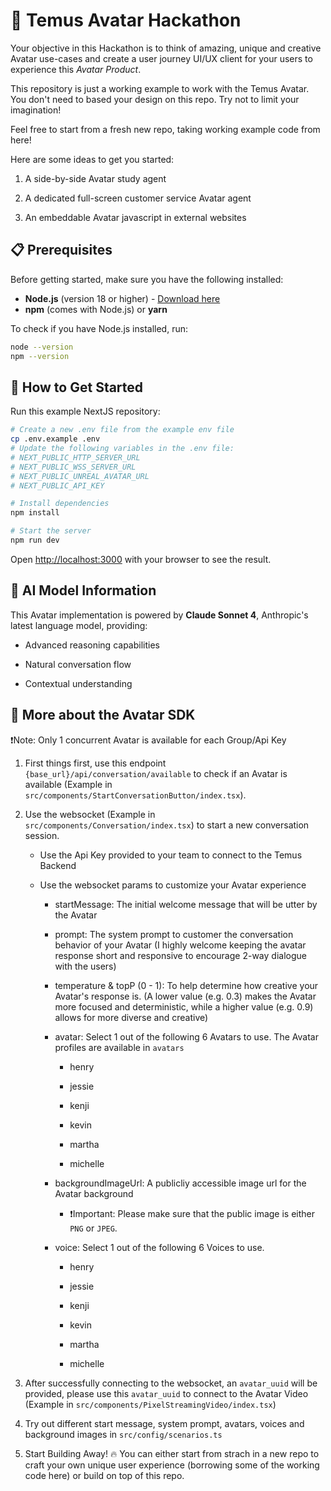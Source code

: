 
# 🎉 Temus Avatar Hackathon

Your objective in this Hackathon is to think of amazing, unique and creative Avatar use-cases and create a user journey UI/UX client for your users to experience this *Avatar Product*.

This repository is just a working example to work with the Temus Avatar. You don't need to based your design on this repo. Try not to limit your imagination! 

Feel free to start from a fresh new repo, taking working example code from here!

Here are some ideas to get you started:

1. A side-by-side Avatar study agent

2. A dedicated full-screen customer service Avatar agent

3. An embeddable Avatar javascript in external websites


## 📋 Prerequisites

Before getting started, make sure you have the following installed:

- **Node.js** (version 18 or higher) - [Download here](https://nodejs.org/)
- **npm** (comes with Node.js) or **yarn**

To check if you have Node.js installed, run:
```bash
node --version
npm --version
```


## 🚀 How to Get Started

Run this example NextJS repository:

```bash
# Create a new .env file from the example env file
cp .env.example .env
# Update the following variables in the .env file:
# NEXT_PUBLIC_HTTP_SERVER_URL
# NEXT_PUBLIC_WSS_SERVER_URL
# NEXT_PUBLIC_UNREAL_AVATAR_URL
# NEXT_PUBLIC_API_KEY

# Install dependencies
npm install

# Start the server
npm run dev
```

Open [http://localhost:3000](http://localhost:3000) with your browser to see the result.


## 🧠 AI Model Information

This Avatar implementation is powered by **Claude Sonnet 4**, Anthropic's latest language model, providing:

- Advanced reasoning capabilities  

- Natural conversation flow

- Contextual understanding


## 🤖 More about the Avatar SDK

❗️Note: Only 1 concurrent Avatar is available for each Group/Api Key

1. First things first, use this endpoint `{base_url}/api/conversation/available` to check if an Avatar is available (Example in `src/components/StartConversationButton/index.tsx`).

2. Use the websocket (Example in `src/components/Conversation/index.tsx`) to start a new conversation session.

    - Use the Api Key provided to your team to connect to the Temus Backend

    - Use the websocket params to customize your Avatar experience

        - startMessage: The initial welcome message that will be utter by the Avatar

        - prompt: The system prompt to customer the conversation behavior of your Avatar (I highly welcome keeping the avatar response short and responsive to encourage 2-way dialogue with the users)

        - temperature & topP (0 - 1): To help determine how creative your Avatar's response is. (A lower value (e.g. 0.3) makes the Avatar more focused and deterministic, while a higher value (e.g. 0.9) allows for more diverse and creative)

        - avatar: Select 1 out of the following 6 Avatars to use. The Avatar profiles are available in `avatars`

            - henry
            
            - jessie
            
            - kenji
            
            - kevin
            
            - martha
            
            - michelle

        - backgroundImageUrl: A publicliy accessible image url for the Avatar background

            - ❗️Important: Please make sure that the public image is either `PNG` or `JPEG`.

        - voice: Select 1 out of the following 6 Voices to use.

            - henry
            
            - jessie
            
            - kenji
            
            - kevin
            
            - martha
            
            - michelle

3. After successfully connecting to the websocket, an `avatar_uuid` will be provided, please use this `avatar_uuid` to connect to the Avatar Video (Example in `src/components/PixelStreamingVideo/index.tsx`)

4. Try out different start message, system prompt, avatars, voices and background images in `src/config/scenarios.ts`

5. Start Building Away! 🔥 You can either start from strach in a new repo to craft your own unique user experience (borrowing some of the working code here) or build on top of this repo.

